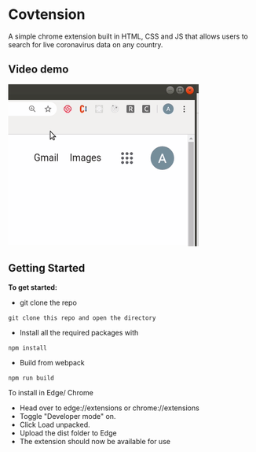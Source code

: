 # Covtension

A simple chrome extension built in HTML, CSS and JS that allows users to search for live coronavirus data on any country.

## Video demo

![](./covtension.gif)

## Getting Started

**To get started:**

- git clone the repo

```
git clone this repo and open the directory
```

- Install all the required packages with

```
npm install
```

- Build from webpack

```
npm run build
```

To install in Edge/ Chrome

- Head over to edge://extensions or chrome://extensions
- Toggle "Developer mode" on.
- Click Load unpacked.
- Upload the dist folder to Edge
- The extension should now be available for use

